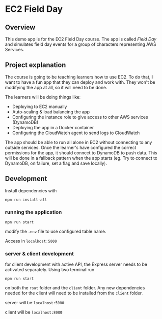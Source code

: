 # EC2 Field Day

## Overview
This demo app is for the EC2 Field Day course. The app is called _Field Day_ and simulates field day events for a group of characters representing AWS Services.

## Project explanation
The course is going to be teaching learners how to use EC2. To do that, I want to have a fun app that they can deploy and work with. They won't be modifying the app at all, so it will need to be done.

The learners will be doing things like:
- Deploying to EC2 manually
- Auto-scaling & load balancing the app
- Configuring the instance role to give access to other AWS services (DynamoDB)
- Deploying the app in a Docker container
- Configuring the CloudWatch agent to send logs to CloudWatch

The app should be able to run all alone in EC2 without connecting to any outside services. Once the learner's have configured the correct permissions for the app, it should connect to DynamoDB to push data. This will be done in a fallback pattern when the app starts (eg. Try to connect to DynamoDB, on failure, set a flag and save locally).

## Development
Install dependencies with

```
npm run install-all
```

### running the application

```
npm run start
```
modify the `.env` file to use configured table name.

Access in `localhost:5000`

### server & client development
for client development with active API, the Express server needs to be activated separately. Using two terminal run

```
npm run start
```
on both the `root` folder and the `client` folder. Any new dependencies needed for the client will need to be installed from the `client` folder.

server will be `localhost:5000`

client will be `localhost:8080`
